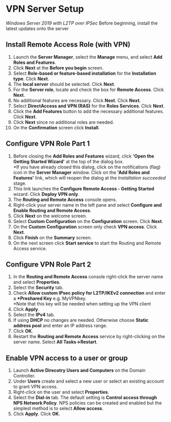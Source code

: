 # VPN Server Setup
*Windows Server 2019 with L2TP over IPSec* 
Before beginning, install the latest updates onto the server
## Install Remote Access Role (with VPN)
1. Launch the **Server Manager**, select the **Manage** menu, and select **Add Roles and Features**.
2. Click **Next** at the **Before you begin** screen.
3. Select **Role-based or feature-based installation** for the **Installation type**. Click **Next**.
4. The **local server** should be selected. Click **Next**.
5. For the **Server role**, locate and check the box for **Remote Access**. Click **Next**.
6. No additional features are necessary. Click **Next**. Click **Next**.
7. Select **DirectAccess and VPN (RAS)** for the **Roles Services**. Click **Next**.
8. Click the **Add Features** button to add the necessary additional features. Click **Next**.
9. Click **Next** since no additional roles are needed.
10. On the **Confirmation** screen click **Install**.
## Configure VPN Role Part 1
1. Before closing the **Add Roles and Features** wizard, click **'Open the Getting Started Wizard'** at the top of the dialog box.  
  \*If you have already closed this dialog, click on the notifications (flag) icon in the **Server Manager** window. Click on the **'Add Roles and Features'** link, which will reopen the dialog at the *Installation succeeded* stage.
2. This link launches the **Configure Remote Access - Getting Started** wizard. Click **Deploy VPN only**.
3. The **Routing and Remote Access** console opens.
4. Right-click your server name in the left pane and select **Configure and Enable Routing and Remote Access**.
5. Click **Next** on the welcome screen.
6. Select **Custom Configuration** on the **Configuration** screen. Click **Next**.
7. On the **Custom Configuration** screen only check **VPN access**. Click **Next**.
8. Click **Finish** on the **Summary** screen.
9. On the next screen click **Start service** to start the Routing and Remote Access service.
## Configure VPN Role Part 2
1. In the **Routing and Remote Access** console right-click the server name and select **Properties**.
2. Select the **Security** tab.
3. Check **Allow custom IPsec policy for L2TP/IKEv2 connection** and enter a **\*Preshared Key** e.g. MyVPNkey.  
\*Note that this key will be needed when setting up the VPN client
4. Click **Apply**.
5. Select the **IPv4** tab.
6. If using **DHCP** no changes are needed. Otherwise choose **Static address pool** and enter an IP address range.
7. Click **OK**.
8. Restart the **Routing and Remote Access** service by right-clicking on the server name. Select **All Tasks->Restart**.
## Enable VPN access to a user or group
1. Launch **Active Direcotry Users and Computers** on the Domain Controller.
2. Under **Users** create and select a new user or select an existing account to grant VPN access.
3. Right-click on the user and select **Properties**.
4. Select the **Dial-in** tab. The default setting is **Control access through NPS Network Policy**. NPS policies can be created and enabled but the simplest method is to select **Allow access**.
5. Click **Apply**. Click **OK**.

